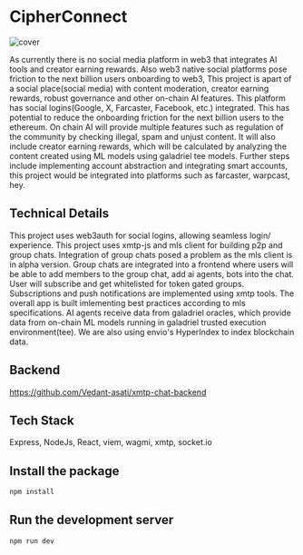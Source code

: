 # CipherConnect
![cover](https://github.com/user-attachments/assets/ef8e1a6b-4d4f-4ba1-8c2f-3a7a437b73a0)

As currently there is no social media platform in web3 that integrates AI tools and creator earning rewards. Also web3 native social platforms pose friction to the next billion users onboarding to web3, This project is apart of a social place(social media) with content moderation, creator earning rewards, robust governance and other on-chain AI features. This platform has social logins(Google, X, Farcaster, Facebook, etc.)  integrated. This has potential to reduce the onboarding friction for the next billion users to the ethereum. On chain AI will provide multiple features such as regulation of the community by checking illegal, spam and unjust content. It will also include creator earning rewards, which will be calculated by analyzing the content created using ML models using galadriel tee models. 
Further steps include implementing account abstraction and integrating smart accounts, this project would be integrated into platforms such as farcaster, warpcast, hey.

## Technical Details
This project uses web3auth for social logins, allowing seamless login/ experience. This project uses xmtp-js and mls client for building p2p and group chats. Integration of group chats posed a problem as the mls client is in alpha version. Group chats are integrated into a frontend where users will be able to add members to the group chat, add ai agents, bots into the chat. User will subscribe and get whitelisted for token gated groups. Subscriptions and push notifications are implemented using xmtp tools. The overall app is built imlementing best practices according to mls specifications.
AI agents receive data from galadriel oracles, which provide data from on-chain ML models running in galadriel trusted execution environment(tee).
We are also using envio's HyperIndex to index blockchain data.

## Backend
https://github.com/Vedant-asati/xmtp-chat-backend

## Tech Stack
Express, NodeJs, React, viem, wagmi, xmtp, socket.io

## Install the package

```bash
npm install
```

## Run the development server

```bash
npm run dev
```
